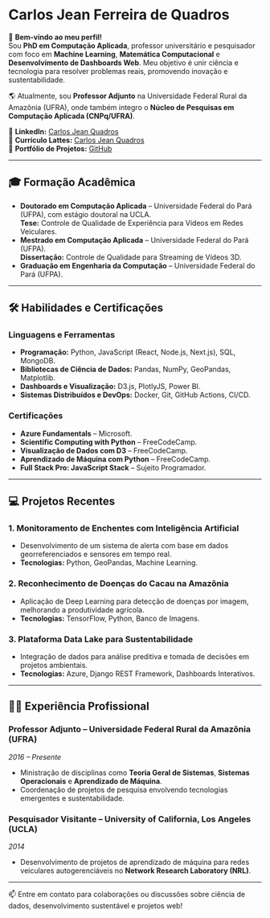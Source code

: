 # Carlos Jean Ferreira de Quadros

👋 **Bem-vindo ao meu perfil!**  
Sou **PhD em Computação Aplicada**, professor universitário e pesquisador com foco em **Machine Learning**, **Matemática Computacional** e **Desenvolvimento de Dashboards Web**. Meu objetivo é unir ciência e tecnologia para resolver problemas reais, promovendo inovação e sustentabilidade.  

🌎 Atualmente, sou **Professor Adjunto** na Universidade Federal Rural da Amazônia (UFRA), onde também integro o **Núcleo de Pesquisas em Computação Aplicada (CNPq/UFRA)**.  

💼 **LinkedIn:** [Carlos Jean Quadros](https://www.linkedin.com/in/carlosjeanquadros/)  
📜 **Currículo Lattes:** [Carlos Jean Quadros](http://lattes.cnpq.br/7671868007529068)  
🔗 **Portfólio de Projetos:** [GitHub](https://github.com/JeanQuadros-phd)  

---

## 🎓 Formação Acadêmica
- **Doutorado em Computação Aplicada** – Universidade Federal do Pará (UFPA), com estágio doutoral na UCLA.  
  **Tese:** Controle de Qualidade de Experiência para Vídeos em Redes Veiculares.  
- **Mestrado em Computação Aplicada** – Universidade Federal do Pará (UFPA).  
  **Dissertação:** Controle de Qualidade para Streaming de Vídeos 3D.  
- **Graduação em Engenharia da Computação** – Universidade Federal do Pará (UFPA).  

---

## 🛠️ Habilidades e Certificações
### **Linguagens e Ferramentas**
- **Programação:** Python, JavaScript (React, Node.js, Next.js), SQL, MongoDB.  
- **Bibliotecas de Ciência de Dados:** Pandas, NumPy, GeoPandas, Matplotlib.  
- **Dashboards e Visualização:** D3.js, PlotlyJS, Power BI.  
- **Sistemas Distribuídos e DevOps:** Docker, Git, GitHub Actions, CI/CD.  

### **Certificações**
- **Azure Fundamentals** – Microsoft.  
- **Scientific Computing with Python** – FreeCodeCamp.  
- **Visualização de Dados com D3** – FreeCodeCamp.  
- **Aprendizado de Máquina com Python** – FreeCodeCamp.  
- **Full Stack Pro: JavaScript Stack** – Sujeito Programador.  

---

## 💻 Projetos Recentes
### 1. **Monitoramento de Enchentes com Inteligência Artificial**
- Desenvolvimento de um sistema de alerta com base em dados georreferenciados e sensores em tempo real.  
- **Tecnologias:** Python, GeoPandas, Machine Learning.  

### 2. **Reconhecimento de Doenças do Cacau na Amazônia**
- Aplicação de Deep Learning para detecção de doenças por imagem, melhorando a produtividade agrícola.  
- **Tecnologias:** TensorFlow, Python, Banco de Imagens.  

### 3. **Plataforma Data Lake para Sustentabilidade**
- Integração de dados para análise preditiva e tomada de decisões em projetos ambientais.  
- **Tecnologias:** Azure, Django REST Framework, Dashboards Interativos.  

---

## 👨‍🏫 Experiência Profissional
### **Professor Adjunto** – Universidade Federal Rural da Amazônia (UFRA)  
*2016 – Presente*  
- Ministração de disciplinas como **Teoria Geral de Sistemas**, **Sistemas Operacionais** e **Aprendizado de Máquina**.  
- Coordenação de projetos de pesquisa envolvendo tecnologias emergentes e sustentabilidade.  

### **Pesquisador Visitante** – University of California, Los Angeles (UCLA)  
*2014*  
- Desenvolvimento de projetos de aprendizado de máquina para redes veiculares autogerenciáveis no **Network Research Laboratory (NRL)**.  

---

📫 Entre em contato para colaborações ou discussões sobre ciência de dados, desenvolvimento sustentável e projetos web!  


<!---
JeanQuadros-phd/JeanQuadros-phd is a ✨ special ✨ repository because its `README.md` (this file) appears on your GitHub profile.
You can click the Preview link to take a look at your changes.
--->
